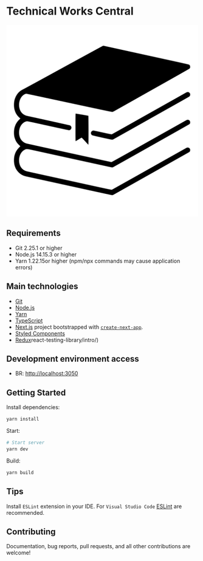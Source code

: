 # Technical Works Central

![Logo CTT](public/assets/images/logo-readme.svg)

## Requirements

- Git 2.25.1 or higher
- Node.js 14.15.3 or higher
- Yarn 1.22.15or higher (npm/npx commands may cause application errors)

## Main technologies

- [Git](https://git-scm.com/)
- [Node.js](https://nodejs.org/)
- [Yarn](https://yarnpkg.com/)
- [TypeScript](https://www.typescriptlang.org/)
- [Next.js](https://nextjs.org/) project bootstrapped with [`create-next-app`](https://github.com/vercel/next.js/tree/canary/packages/create-next-app).
- [Styled Components](https://styled-components.com/)
- [Redux](https://redux.js.org/)react-testing-library/intro/)

## Development environment access

- BR: <http://localhost:3050>

## Getting Started

Install dependencies:

```bash
yarn install
```

Start:

```bash
# Start server
yarn dev
```

Build:

```bash
yarn build
```

## Tips

Install `ESLint` extension in your IDE. For `Visual Studio Code` [ESLint](https://marketplace.visualstudio.com/items?itemName=dbaeumer.vscode-eslint) are recommended.

## Contributing

Documentation, bug reports, pull requests, and all other contributions are welcome!
